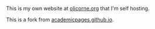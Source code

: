This is my own website at [olicorne.org](https://olicorne.org/) that I'm self hosting.

This is a fork from [academicpages.github.io](https://github.com/academicpages/academicpages.github.io).

